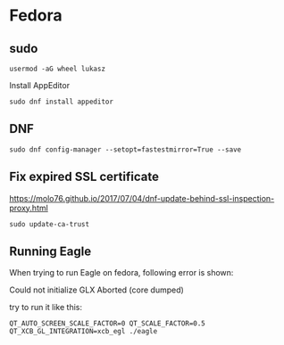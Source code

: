 # Fedora

## sudo
```
usermod -aG wheel lukasz
```


Install AppEditor
```
sudo dnf install appeditor
```

## DNF

```
sudo dnf config-manager --setopt=fastestmirror=True --save
```

## Fix expired SSL certificate
https://molo76.github.io/2017/07/04/dnf-update-behind-ssl-inspection-proxy.html
```
sudo update-ca-trust
```


## Running Eagle
When trying to run Eagle on fedora, following error is shown:

Could not initialize GLX
Aborted (core dumped)

try to run it like this:
```
QT_AUTO_SCREEN_SCALE_FACTOR=0 QT_SCALE_FACTOR=0.5 QT_XCB_GL_INTEGRATION=xcb_egl ./eagle
```

